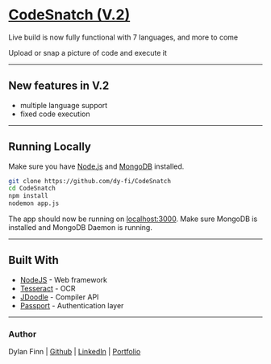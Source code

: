 # [CodeSnatch (V.2)](https://codesnatch.herokuapp.com/)
Live build is now fully functional with 7 languages, and more to come

Upload or snap a picture of code and execute it

-----

## New features in V.2
* multiple language support
* fixed code execution

-----

## Running Locally
Make sure you have [Node.js](http://nodejs.org/) and [MongoDB](https://www.mongodb.com/) installed.

```sh
git clone https://github.com/dy-fi/CodeSnatch
cd CodeSnatch
npm install
nodemon app.js
```
The app should now be running on [localhost:3000](http://localhost:3000/). Make sure MongoDB is installed and MongoDB Daemon is running.

---

## Built With
* [NodeJS](https://nodejs.org/en/) - Web framework
* [Tesseract](http://tesseract.projectnaptha.com/) - OCR
* [JDoodle](https://www.jdoodle.com/compiler-api/) - Compiler API
* [Passport](http://www.passportjs.org/) - Authentication layer

---

### Author
Dylan Finn | [Github](github.com/dy-fi) | [LinkedIn](https://www.linkedin.com/in/dylan-finn-a36b9614b/) | [Portfolio](https://www.makeschool.com/portfolio/Dylan-Finn)

